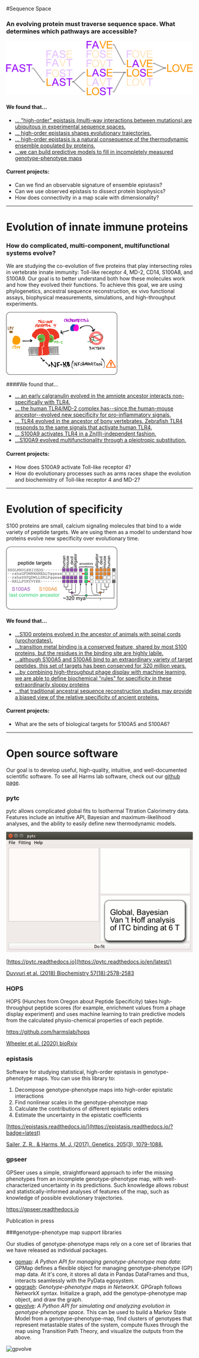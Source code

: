 #Sequence Space

### An evolving protein must traverse sequence space.  What determines which pathways are accessible?

![sequence-space](img/fig/word-space.png)

#### We found that...

+ [... "high-order" epistasis (multi-way interactions between mutations) are ubiquitous in experimental sequence spaces.](http://www.genetics.org/content/205/3/1079)
+ [... high-order epistasis shapes evolutionary trajectories. ](http://journals.plos.org/ploscompbiol/article?rev=2&id=10.1371/journal.pcbi.1005541)
+ [... high-order epistasis is a natural consequence of the thermodynamic ensemble populated by proteins.](http://www.pnas.org/content/114/45/11938.short)
+ [...we can build predictive models to fill in incompletely measured genotype-phenotype maps](#)

#### Current projects:

+ Can we find an observable signature of ensemble epistasis?
+ Can we use observed epistasis to dissect protein biophysics?
+ How does connectivity in a map scale with dimensionality?

----

# Evolution of innate immune proteins

### How do complicated, multi-component, multifunctional systems evolve?  

We are studying the co-evolution of five proteins that play intersecting roles in vertebrate innate immunity: Toll-like receptor 4, MD-2, CD14, S100A8, and S100A9.  Our goal is to better understand both how these molecules work and how they evolved their functions.  To achieve this goal, we are using phylogenetics, ancestral sequence reconstruction, ex vivo functional assays, biophysical measurements, simulations, and high-throughput experiments.  

![tlr4-cp](img/fig/tlr4-cp.png)

####We found that...

+ [... an early calgranulin evolved in the amniote ancestor interacts non-specifically with TLR4.](https://www.frontiersin.org/articles/10.3389/fimmu.2018.00304/full)
+ [... the human TLR4/MD-2 complex has--since the human-mouse ancestor--evolved new specificity for pro-inflammatory signals.](https://onlinelibrary.wiley.com/doi/full/10.1002/pro.3644)
+ [... TLR4 evolved in the ancestor of bony vertebrates. Zebrafish TLR4 responds to the same signals that activate human TLR4.](https://www.biorxiv.org/content/10.1101/817528v1)
+ [... S100A9 activates TLR4 in a Zn(II)-independent fashion.](https://www.biorxiv.org/content/10.1101/796219v1)
+ [...S100A9 evolved multifunctionality through a pleiotropic substitution.](https://doi.org/10.1101/865493)

#### Current projects:

+ How does S100A9 activate Toll-like receptor 4?
+ How do evolutionary processes such as arms races shape the evolution and biochemistry of Toll-like receptor 4 and MD-2?

----

# Evolution of specificity

S100 proteins are small, calcium signaling molecules that bind to a wide variety of peptide targets.  We are using them as a model to understand how proteins evolve new specificity over evolutionary time.

![specificity](img/fig/evolution-of-specificity.png)

#### We found that...

+ [...S100 proteins evolved in the ancestor of animals with spinal cords (urochordates).](http://journals.plos.org/plosone/article?id=10.1371/journal.pone.0164740)
+ [...transition metal binding is a conserved feature, shared by most S100 proteins, but the residues in the binding site are highly labile.](http://journals.plos.org/plosone/article?id=10.1371/journal.pone.0164740)
+ [...although S100A5 and S100A6 bind to an extraordinary variety of target peptides, this set of targets has been conserved for 320 million years.](https://pubs.acs.org/doi/abs/10.1021/acs.biochem.7b01086)
+ [...by combining high-throughput phage display with machine learning, we are able to define biochemical "rules" for specificity in these extraordinarily sloppy proteins](https://doi.org/10.1101/2020.06.02.131086)
+ [...that traditional ancestral sequence reconstruction studies may provide a biased view of the relative specificity of ancient proteins.](https://doi.org/10.1101/2020.05.27.120261)

#### Current projects:

+ What are the sets of biological targets for S100A5 and S100A6?

----

# Open source software

Our goal is to develop useful, high-quality, intuitive, and well-documented scientific software.  To see all Harms lab software, check out our [github page](https://github.com/harmslab).  

### pytc

pytc allows complicated global fits to Isothermal Titration Calorimetry data. Features include an intuitive API, Bayesian and maximum-likelihood analyses, and the ability to easily define new thermodynamic models.

![pytc-gif](img/fig/pytc.gif)

[https://pytc.readthedocs.io](https://pytc.readthedocs.io/en/latest/)

[Duvvuri et al. (2018) Biochemistry 57(18):2578-2583](https://pubs.acs.org/doi/abs/10.1021/acs.biochem.7b01264)

### HOPS

HOPS (Hunches from Oregon about Peptide Specificity) takes high-throughput peptide scores (for example, enrichment values from a phage display experiment) and uses machine learning to train predictive models from the calculated physio-chemical properties of each peptide. 

https://github.com/harmslab/hops

[Wheeler et al. (2020) bioRxiv](https://doi.org/10.1101/2020.06.02.131086)

### epistasis

Software for studying statistical, high-order epistasis in genotype-phenotype maps. You can use this library to:

1. Decompose genotype-phenotype maps into high-order epistatic interactions
2. Find nonlinear scales in the genotype-phenotype map
3. Calculate the contributions of different epistatic orders
4. Estimate the uncertainty in the epistatic coefficients

[https://epistasis.readthedocs.io/](https://epistasis.readthedocs.io/?badge=latest)

[Sailer, Z. R., & Harms, M. J. (2017). Genetics, 205(3), 1079-1088.](http://www.genetics.org/content/205/3/1079)

### gpseer

GPSeer uses a simple, straightforward approach to infer the missing phenotypes from an incomplete genotype-phenotype map, with well-characterized uncertainty in its predictions. Such knowledge allows robust and statistically-informed analyses of features of the map, such as knowledge of possible evolutionary trajectories.	

https://gpseer.readthedocs.io

Publication in press

###genotype-phenotype map support libraries

Our studies of genotype-phenotype maps rely on a core set of libraries that we have released as individual packages. 

+ [gpmap](https://github.com/harmslab/gpmap): *A Python API for managing genotype-phenotype map data*: GPMap defines a flexible object for managing genotype-phenotype (GP) map data. At it's core, it stores all data in Pandas DataFrames and thus, interacts seamlessly with the PyData egosystem.
+ [gpgraph](https://github.com/harmslab/gpgraph): *Genotype-phenotype maps in NetworkX*. GPGraph follows NetworkX syntax. Initialize a graph, add the genotype-phenotype map object, and draw the graph. 
+ [gpvolve](https://gpvolve.readthedocs.io/): *A Python API for simulating and analyzing evolution in genotype-phenotype space.* This can be used to build a Markov State Model from a genotype-phenotype-map, find clusters of genotypes that represent metastable states of the system, compute fluxes through the map using Transition Path Theory, and visualize the outputs from the above. 

![gpvolve](https://gpvolve.readthedocs.io/en/latest/_images/comp_pipeline.png)



